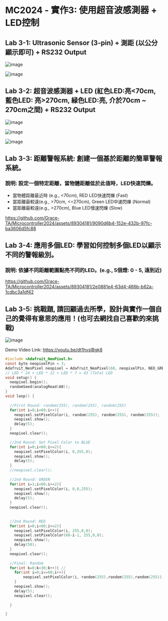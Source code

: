 # MC2024 - 實作3: 使用超音波感測器 + LED控制

## Lab 3-1: Ultrasonic Sensor (3-pin) + 測距 (以公分顯示即可) + RS232 Output

![image](https://github.com/Grace-TA/Microcontroller2024/assets/89304181/cb3f64b2-c199-4de4-966e-3ea1f76e804c)

![image](https://github.com/Grace-TA/Microcontroller2024/assets/89304181/e2e2660f-0b92-4cf2-8f3e-dc3216649a7a)


## Lab 3-2: 超音波感測器 + LED (紅色LED:亮<70cm, 藍色LED: 亮>270cm, 緑色LED:亮, 介於70cm ~ 270cm之間) + RS232 Output

![image](https://github.com/Grace-TA/Microcontroller2024/assets/89304181/3fd30eb4-84c3-48e4-bea8-074058643fc7)

![image](https://github.com/Grace-TA/Microcontroller2024/assets/89304181/f8a9fb01-d08a-4f6d-8a12-bbf2e57c8d18)

![image](https://github.com/Grace-TA/Microcontroller2024/assets/89304181/4e6fa6ae-d79b-4036-b7b2-a05154cefaf9)

## Lab 3-3: **距離警報系統:** 創建一個基於距離的簡單警報系統。

### 說明: 設定一個特定距離，當物體距離低於此值時，LED快速閃爍。
* 當物體距離最近時 (e.g., <70cm), RED LED快速閃爍 (Fast)
* 當距離最較遠(e.g., >70cm, <=270cm), Green LED中速閃爍 (Normal)
* 當距離最較遠(e.g., >270cm), Blue LED慢速閃爍 (Slow)

https://github.com/Grace-TA/Microcontroller2024/assets/89304181/9090d6b4-152e-432b-97fc-ba3606d5fc88

## Lab 3-4: **應用多個LED: 學習如何控制多個LED以顯示不同的警報級別。** 

### 說明: 依據不同距離範圍點亮不同的LED。(e.g., 5個燈: 0 - 5, 遠到近)

https://github.com/Grace-TA/Microcontroller2024/assets/89304181/2e0881e4-63d4-466b-b62a-1cdbc3a1df42


## Lab 3-5: 挑戰題, 請回顧過去所學，設計與實作一個自己的覺得有意思的應用！(也可去網找自己喜歡的來挑戰)

![image](https://github.com/Grace-TA/Microcontroller2024/assets/89304181/e8ea5c35-8882-4a1e-b368-c9fea8f495b4)

Demo Video Link: https://youtu.be/dt1hvsIBgk8

```C
#include <Adafruit_NeoPixel.h>
const byte neopixelPin = 3; 
Adafruit_NeoPixel neopixel = Adafruit_NeoPixel(60, neopixelPin, NEO_GRB + NEO_KHZ800);
// LED * 24 + LED * 12 + LED * 7 = 43 (Total LED
void setup() {
  neopixel.begin();  
  randomSeed(analogRead(A0));
}
void loop() { 
  
  //First Round: random(255), random(255), random(255)
  for(int i=0;i<60;i++){ 
    neopixel.setPixelColor(i, random(255), random(255), random(255));    
    neopixel.show();
    delay(5);    
  } 
  neopixel.clear(); 

  //2nd Round: Set Pixel Color to BLUE
  for(int i=0;i<60;i+=2){  
    neopixel.setPixelColor(i, 0,255,0);
    neopixel.show();
    delay(5);    
  }  
  //neopixel.clear(); 
   
  //2nd Round: GREEN
  for(int i=1;i<60;i+=2){ 
    neopixel.setPixelColor(i, 0,0,255);
    neopixel.show();
    delay(5);    
  }  
  neopixel.clear(); 
  
 
  //2nd Round: RED
  for(int i=0;i<60;i+=2){
    neopixel.setPixelColor(i, 255,0,0);
    neopixel.setPixelColor(60-i-1, 255,0,0);
    neopixel.show();
    delay(50);    
  }  
  neopixel.clear(); 
  
  //Final: Random
  for(int k=0;k<30;k++){ //
    for(int i=0;i<=60;i++){
	    neopixel.setPixelColor(i, random(255),random(255),random(255));  
  	}
  	neopixel.show();
  	delay(5);    
  	neopixel.clear(); 
 
  }

}


```

